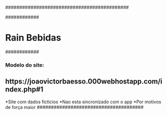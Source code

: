 ############################################

############<h1>Rain Bebidas</h1>############

<h3>Modelo do site:</h3>
<h2>https://joaovictorbaesso.000webhostapp.com/index.php#1</h3>

*Site com dados ficticios
*Nao esta sincronizado com o app
*Por motivos de força maior
######################################

